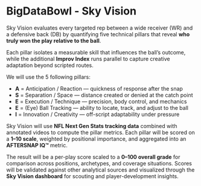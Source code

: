 # BigDataBowl - Sky Vision

Sky Vision evaluates every targeted rep between a wide receiver (WR) and a defensive back (DB) by quantifying five technical pillars that reveal **who truly won the play relative to the ball**.  

Each pillar isolates a measurable skill that influences the ball’s outcome, while the additional **Improv Index** runs parallel to capture creative adaptation beyond scripted routes.

We will use the 5 following pillars:     
- **A** = Anticipation / Reaction — quickness of response after the snap  
- **S** = Separation / Space — distance created or denied at the catch point  
- **E** = Execution / Technique — precision, body control, and mechanics  
- **E** = (Eye) Ball Tracking — ability to locate, track, and adjust to the ball  
- **I** = Innovation / Creativity — off-script adaptability under pressure

Sky Vision will use **NFL Next Gen Stats tracking data** combined with annotated videos to compute the pillar metrics. Each pillar will be scored on a **1–10 scale**, weighted by positional importance, and aggregated into an **AFTERSNAP IQ™** metric. 

The result will be a per-play score scaled to a **0–100 overall grade** for comparison across positions, archetypes, and coverage situations. Scores will be validated against other analytical sources and visualized through the **Sky Vision dashboard** for scouting and player-development insights.
